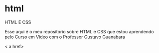 # html
 HTML E CSS

Esse aqui é o meu repositório sobre HTML e CSS que estou aprendendo pelo Curso em Vídeo com o Professor Gustavo Guanabara

< a href>